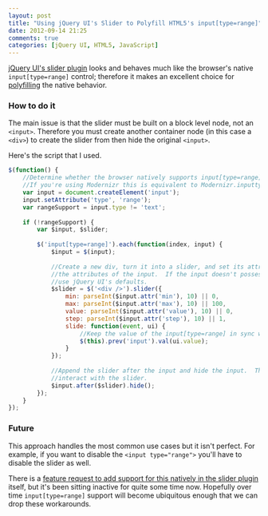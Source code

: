 ```yaml
---
layout: post
title: "Using jQuery UI's Slider to Polyfill HTML5's input[type=range]"
date: 2012-09-14 21:25
comments: true
categories: [jQuery UI, HTML5, JavaScript]
---
```


[jQuery UI's slider plugin](http://jqueryui.com/demos/slider) looks and behaves much like the browser's native `input[type=range]` control; therefore it makes an excellent choice for [polyfilling](http://remysharp.com/2010/10/08/what-is-a-polyfill/) the native behavior.

### How to do it

The main issue is that the slider must be built on a block level node, not an `<input>`.  Therefore you must create another container node (in this case a `<div>`) to create the slider from then hide the original `<input>`.

Here's the script that I used.

<!--more-->

``` javascript Polyfill input[type=range] with jQuery UI's Slider
$(function() {
    //Determine whether the browser natively supports input[type=range].
    //If you're using Modernizr this is equivalent to Modernizr.inputtypes.range
    var input = document.createElement('input');
    input.setAttribute('type', 'range');
    var rangeSupport = input.type != 'text';
    
    if (!rangeSupport) {
        var $input, $slider;
        
        $('input[type=range]').each(function(index, input) {
            $input = $(input);
            
            //Create a new div, turn it into a slider, and set its attributes based on
            //the attributes of the input.  If the input doesn't possess those attributes
            //use jQuery UI's defaults.
            $slider = $('<div />').slider({
                min: parseInt($input.attr('min'), 10) || 0,
                max: parseInt($input.attr('max'), 10) || 100,
                value: parseInt($input.attr('value'), 10) || 0,
                step: parseInt($input.attr('step'), 10) || 1,
                slide: function(event, ui) {
                    //Keep the value of the input[type=range] in sync with the slider.
                    $(this).prev('input').val(ui.value);
                }
            });
        
            //Append the slider after the input and hide the input.  The user will only
            //interact with the slider.        
            $input.after($slider).hide();
        });
    }
});
```

### Future

This approach handles the most common use cases but it isn't perfect.  For example, if you want to disable the `<input type="range">` you'll have to disable the slider as well.

There is a [feature request to add support for this natively in the slider plugin](http://bugs.jqueryui.com/ticket/5800) itself, but it's been sitting inactive for quite some time now.  Hopefully over time `input[type=range]` support will become ubiquitous enough that we can drop these workarounds.
